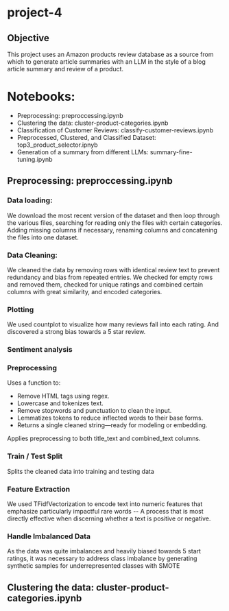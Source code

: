 # project-4

## Objective
This project uses an Amazon products review database as a source from which to generate article summaries with an LLM in the style of a blog article summary and review of a product.

# Notebooks:
- Preprocessing: preproccessing.ipynb
- Clustering the data: cluster-product-categories.ipynb
- Classification of Customer Reviews: classify-customer-reviews.ipynb
- Preprocessed, Clustered, and Classified Dataset: top3_product_selector.ipnyb
- Generation of a summary from different LLMs: summary-fine-tuning.ipynb

## Preprocessing: preproccessing.ipynb
### Data loading: 
We download the most recent version of the dataset and then loop through the various files, searching for reading only the files with certain categories. Adding missing columns if necessary, renaming columns and concatening the files into one dataset.

### Data Cleaning: 
We cleaned the data by removing rows with identical review text to prevent redundancy and bias from repeated entries.
We checked for empty rows and removed them, checked for unique ratings and combined certain columns with great similarity, and encoded categories.

### Plotting
We used countplot to visualize how many reviews fall into each rating. And discovered a strong bias towards a 5 star review.

### Sentiment analysis

### Preprocessing
Uses a function to:
- Remove HTML tags using regex.
- Lowercase and tokenizes text.
- Remove stopwords and punctuation to clean the input.
- Lemmatizes tokens to reduce inflected words to their base forms.
- Returns a single cleaned string—ready for modeling or embedding.

Applies preprocessing to both title_text and combined_text columns.

### Train / Test Split
Splits the cleaned data into training and testing data

### Feature Extraction
We used TFidfVectorization to encode text into numeric features that emphasize particularly impactful rare words -- A process that is most directly effective when discerning whether a text is positive or negative.

### Handle Imbalanced Data
As the data was quite imbalances and heavily biased towards 5 start ratings, it was necessary to address class imbalance by generating synthetic samples for underrepresented classes with SMOTE


## Clustering the data: cluster-product-categories.ipynb

